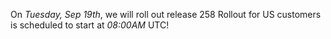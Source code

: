 On *Tuesday, Sep 19th*, we will roll out release 258
Rollout for US customers is scheduled to start at *08:00AM* UTC! 
